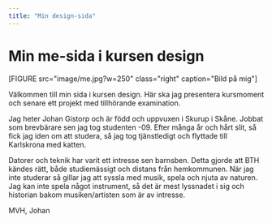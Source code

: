 ```yaml
---
title: "Min design-sida"
---
```

Min me-sida i kursen design
=========================


[FIGURE src="image/me.jpg?w=250" class="right" caption="Bild på mig"]

Välkommen till min sida i kursen design. Här ska jag presentera kursmoment och senare ett projekt med tillhörande examination.

Jag heter Johan Gistorp och är född och uppvuxen i Skurup i Skåne. Jobbat som brevbärare sen jag tog studenten -09. Efter många år och hårt slit, så fick jag iden om att studera, så jag tog tjänstledigt och flyttade till Karlskrona med katten.

Datorer och teknik har varit ett intresse sen barnsben. Detta gjorde att BTH kändes rätt, både studiemässigt och distans från hemkommunen.
När jag inte studerar så gillar jag att syssla med musik, spela och njuta av naturen.
Jag kan inte spela något instrument, så det är mest lyssnadet i sig och historian bakom musiken/artisten som är av intresse.

MVH,
Johan
